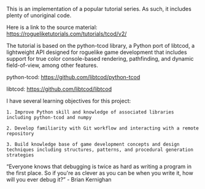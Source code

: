 This is an implementation of a popular tutorial series. As such, it includes plenty of unoriginal code.

Here is a link to the source material: https://rogueliketutorials.com/tutorials/tcod/v2/

The tutorial is based on the python-tcod library, a Python port of libtcod, a lightweight API designed for roguelike game development that includes support for true color console-based rendering, pathfinding, and dynamic field-of-view, among other features.

python-tcod: https://github.com/libtcod/python-tcod

libtcod: https://github.com/libtcod/libtcod

I have several learning objectives for this project:

	1. Improve Python skill and knowledge of associated libraries including python-tcod and numpy
	
	2. Develop familiarity with Git workflow and interacting with a remote repository

	3. Build knowledge base of game development concepts and design techniques including structures, patterns, and procedural generation strategies


“Everyone knows that debugging is twice as hard as writing a program in the first place. So if you're as clever as you can be when you write it, how will you ever debug it?” - Brian Kernighan
